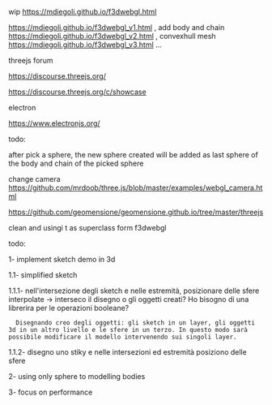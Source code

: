 wip https://mdiegoli.github.io/f3dwebgl.html

https://mdiegoli.github.io/f3dwebgl_v1.html , add body and chain https://mdiegoli.github.io/f3dwebgl_v2.html , convexhull mesh https://mdiegoli.github.io/f3dwebgl_v3.html ...

threejs forum

https://discourse.threejs.org/

https://discourse.threejs.org/c/showcase

electron

https://www.electronjs.org/

todo:

after pick a sphere, the new sphere created will be added as last sphere of the body and chain of the picked sphere

change camera https://github.com/mrdoob/three.js/blob/master/examples/webgl_camera.html

https://github.com/geomensione/geomensione.github.io/tree/master/threejs

clean and usingi t as superclass form f3dwebgl

todo:

1- implement sketch demo in 3d
  
  1.1- simplified sketch
  
   1.1.1- nell'intersezione degli sketch e nelle estremità, posizionare delle sfere interpolate -> interseco il disegno o gli oggetti creati? Ho bisogno di una librerira per le operazioni booleane?
      
      Disegnando creo degli oggetti: gli sketch in un layer, gli oggetti 3d in un altro livello e le sfere in un terzo. In questo modo sarà possibile modificare il modello intervenendo sui singoli layer.
     
   1.1.2- disegno uno stiky e nelle intersezioni ed estremità posiziono delle sfere

2- using only sphere to modelling bodies

3- focus on performance
